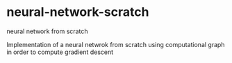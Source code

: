 # neural-network-scratch
neural network from scratch

Implementation of a neural netwrok from scratch using computational graph in order to compute gradient descent

